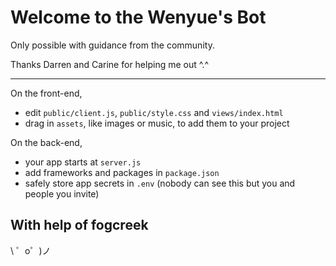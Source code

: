 Welcome to the Wenyue's Bot
=========================
Only possible with guidance from the community. 

Thanks Darren and Carine for helping me out ^.^

------------

On the front-end,
- edit `public/client.js`, `public/style.css` and `views/index.html`
- drag in `assets`, like images or music, to add them to your project

On the back-end,
- your app starts at `server.js`
- add frameworks and packages in `package.json`
- safely store app secrets in `.env` (nobody can see this but you and people you invite)


With help of fogcreek
-------------------

\ ゜o゜)ノ
